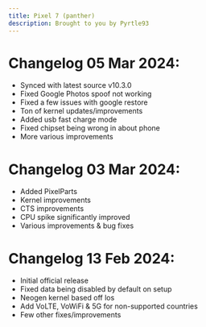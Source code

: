 ```yaml
---
title: Pixel 7 (panther)
description: Brought to you by Pyrtle93
---
```


# Changelog 05 Mar 2024:

- Synced with latest source v10.3.0
- Fixed Google Photos spoof not working
- Fixed a few issues with google restore
- Ton of kernel updates/improvements
- Added usb fast charge mode
- Fixed chipset being wrong in about phone
- More various improvements

# Changelog 03 Mar 2024:

- Added PixelParts
- Kernel improvements
- CTS improvements
- CPU spike significantly improved
- Various improvements & bug fixes

# Changelog 13 Feb 2024:

- Initial official release
- Fixed data being disabled by default on setup
- Neogen kernel based off los
- Add VoLTE, VoWiFi & 5G for non-supported countries
- Few other fixes/improvements
